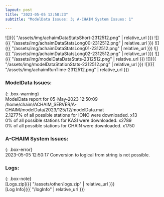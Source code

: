 ```yaml
---
layout: post
title: "2023-05-05 12:50:23"
subtitle: "ModelData Issues: 3; A-CHAIM System Issues: 1"

---
```


![]({{ "/assets/img/achaimDataStatsShort-2312512.png" | relative_url }})
![]({{ "/assets/img/achaimDataStatsLong00-2312512.png" | relative_url }})
![]({{ "/assets/img/achaimDataStatsLong01-2312512.png" | relative_url }})
![]({{ "/assets/img/achaimDataStatsLong02-2312512.png" | relative_url }})
![]({{ "/assets/img/modelDataDataStats-2312512.png" | relative_url }})
![]({{ "/assets/img/modelDataStationStats-2312512.png" | relative_url }})
![]({{ "/assets/img/achaimRunTime-2312512.png" | relative_url }})


### ModelData Issues:  
  
{: .box-warning}  
 ModelData report for 05-May-2023 12:50:09   
 /home/chaim/ACHAIM_SERVER/A-CHAIM/modelData/2023/125/12/modelData.mat   
 2.1277% of all possible stations for IONO were downloaded. x13   
 0% of all possible stations for KASI were downloaded. x2789   
 0% of all possible stations for CHAIN were downloaded. x1750   
  
### A-CHAIM System Issues:  
  
{: .box-error}  
2023-05-05 12:50:17 Conversion to logical from string is not possible.  

### Logs:  
  
{: .box-note}  
[Logs.zip]({{ "/assets/other/logs.zip" | relative_url }})  
[Log Info]({{ "/logInfo" | relative_url }})  
